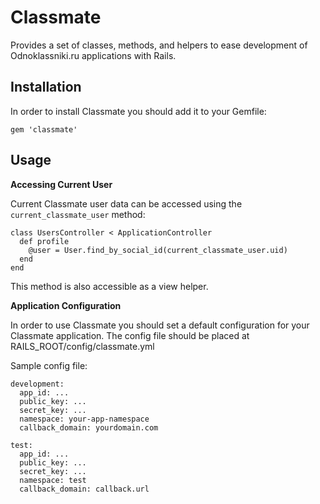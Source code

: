 Classmate
===========

Provides a set of classes, methods, and helpers to ease development of Odnoklassniki.ru applications with Rails.

Installation
------------

In order to install Classmate you should add it to your Gemfile:

    gem 'classmate'

Usage
-----

**Accessing Current User**

Current Classmate user data can be accessed using the ```current_classmate_user``` method:

    class UsersController < ApplicationController
      def profile
        @user = User.find_by_social_id(current_classmate_user.uid)
      end
    end

This method is also accessible as a view helper.

**Application Configuration**

In order to use Classmate you should set a default configuration for your Classmate application. The config file should be placed at RAILS_ROOT/config/classmate.yml

Sample config file:

    development:
      app_id: ...
      public_key: ...
      secret_key: ...
      namespace: your-app-namespace
      callback_domain: yourdomain.com

    test:
      app_id: ...
      public_key: ...
      secret_key: ...
      namespace: test
      callback_domain: callback.url
